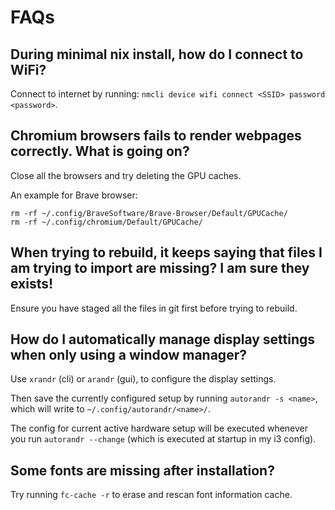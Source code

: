 # FAQs

## During minimal nix install, how do I connect to WiFi?
Connect to internet by running: `nmcli device wifi connect <SSID> password <password>`.

## Chromium browsers fails to render webpages correctly. What is going on?
Close all the browsers and try deleting the GPU caches. 

An example for Brave browser:
```
rm -rf ~/.config/BraveSoftware/Brave-Browser/Default/GPUCache/
rm -rf ~/.config/chromium/Default/GPUCache/
```

## When trying to rebuild, it keeps saying that files I am trying to import are missing? I am sure they exists!
Ensure you have staged all the files in git first before trying to rebuild.

## How do I automatically manage display settings when only using a window manager?
Use `xrandr` (cli) or `arandr` (gui), to configure the display settings.

Then save the currently configured setup by running `autorandr -s <name>`, which will write to `~/.config/autorandr/<name>/`.

The config for current active hardware setup will be executed whenever you run `autorandr --change` (which is executed at startup in my i3 config).

## Some fonts are missing after installation?
Try running `fc-cache -r` to erase and rescan font information cache.
